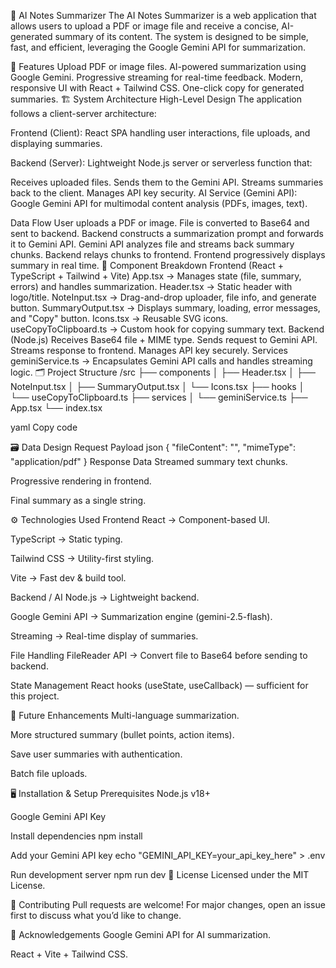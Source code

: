 📄 AI Notes Summarizer
The AI Notes Summarizer is a web application that allows users to upload a PDF or image file and receive a concise, AI-generated summary of its content.
The system is designed to be simple, fast, and efficient, leveraging the Google Gemini API for summarization.

🚀 Features
Upload PDF or image files.
AI-powered summarization using Google Gemini.
Progressive streaming for real-time feedback.
Modern, responsive UI with React + Tailwind CSS.
One-click copy for generated summaries.
🏗️ System Architecture
High-Level Design
The application follows a client-server architecture:

Frontend (Client):
React SPA handling user interactions, file uploads, and displaying summaries.

Backend (Server):
Lightweight Node.js server or serverless function that:

Receives uploaded files.
Sends them to the Gemini API.
Streams summaries back to the client.
Manages API key security.
AI Service (Gemini API):
Google Gemini API for multimodal content analysis (PDFs, images, text).

Data Flow
User uploads a PDF or image.
File is converted to Base64 and sent to backend.
Backend constructs a summarization prompt and forwards it to Gemini API.
Gemini API analyzes file and streams back summary chunks.
Backend relays chunks to frontend.
Frontend progressively displays summary in real time.
🔧 Component Breakdown
Frontend (React + TypeScript + Tailwind + Vite)
App.tsx → Manages state (file, summary, errors) and handles summarization.
Header.tsx → Static header with logo/title.
NoteInput.tsx → Drag-and-drop uploader, file info, and generate button.
SummaryOutput.tsx → Displays summary, loading, error messages, and "Copy" button.
Icons.tsx → Reusable SVG icons.
useCopyToClipboard.ts → Custom hook for copying summary text.
Backend (Node.js)
Receives Base64 file + MIME type.
Sends request to Gemini API.
Streams response to frontend.
Manages API key securely.
Services
geminiService.ts → Encapsulates Gemini API calls and handles streaming logic.
🗂️ Project Structure
/src ├── components │ ├── Header.tsx │ ├── NoteInput.tsx │ ├── SummaryOutput.tsx │ └── Icons.tsx ├── hooks │ └── useCopyToClipboard.ts ├── services │ └── geminiService.ts ├── App.tsx └── index.tsx

yaml Copy code

🗃️ Data Design
Request Payload
json { "fileContent": "", "mimeType": "application/pdf" } Response Data Streamed summary text chunks.

Progressive rendering in frontend.

Final summary as a single string.

⚙️ Technologies Used Frontend React → Component-based UI.

TypeScript → Static typing.

Tailwind CSS → Utility-first styling.

Vite → Fast dev & build tool.

Backend / AI Node.js → Lightweight backend.

Google Gemini API → Summarization engine (gemini-2.5-flash).

Streaming → Real-time display of summaries.

File Handling FileReader API → Convert file to Base64 before sending to backend.

State Management React hooks (useState, useCallback) — sufficient for this project.

📌 Future Enhancements Multi-language summarization.

More structured summary (bullet points, action items).

Save user summaries with authentication.

Batch file uploads.

🖥️ Installation & Setup Prerequisites Node.js v18+

Google Gemini API Key

Install dependencies
npm install

Add your Gemini API key
echo "GEMINI_API_KEY=your_api_key_here" > .env

Run development server
npm run dev 📜 License Licensed under the MIT License.

🤝 Contributing Pull requests are welcome! For major changes, open an issue first to discuss what you’d like to change.

🌟 Acknowledgements Google Gemini API for AI summarization.

React + Vite + Tailwind CSS.
